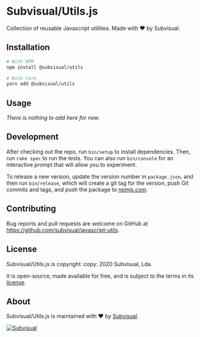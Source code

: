 Subvisual/Utils.js
==================

Collection  of reusable Javascript utilities. Made with :heart: by Subvisual.


Installation
------------

```sh
# With NPM
npm install @subvisual/utils

# With Yarn
yarn add @subvisual/utils
```


Usage
-----

_There is nothing to add here for now._


Development
-----------

After checking out the repo, run `bin/setup` to install dependencies. Then,
run `rake spec` to run the tests. You can also run `bin/console` for an
interactive prompt that will allow you to experiment.

To release a new version, update the version number in `package.json`, and then
run `bin/release`, which will create a git tag for the version, push Git
commits and tags, and push the package to [npmjs.com](https://npmjs.com).


Contributing
------------

Bug reports and pull requests are welcome on GitHub at
https://github.com/subvisual/javascript-utils.


License
-----

Subvisual/Utils.js is copyright :copy: 2020 Subvisual, Lda.

It is open-source, made available for free, and is subject to the terms in
its [license].


About
-----

Subvisual/Utils.js is maintained with :heart: by [Subvisual][subvisual].

[![Subvisual][subvisual-logo]][subvisual]


[license]: ./LICENSE.txt
[subvisual]: http://subvisual.com
[subvisual-logo]: https://raw.githubusercontent.com/subvisual/guides/master/github/templates/logos/blue.png

